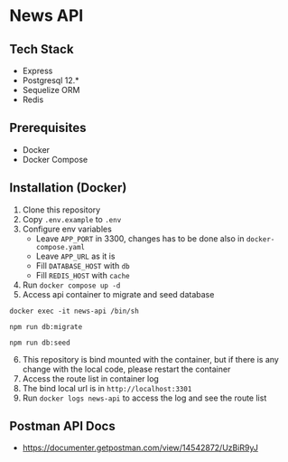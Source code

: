 # News API

## Tech Stack
- Express
- Postgresql 12.*
- Sequelize ORM
- Redis

## Prerequisites
- Docker
- Docker Compose

## Installation (Docker)
1. Clone this repository
2. Copy `.env.example` to `.env`
3. Configure env variables
   - Leave `APP_PORT` in 3300, changes has to be done also in `docker-compose.yaml`
   - Leave `APP_URL` as it is
   - Fill `DATABASE_HOST` with `db`
   - Fill `REDIS_HOST` with `cache`
4. Run `docker compose up -d`
5. Access api container to migrate and seed database
  ```
  docker exec -it news-api /bin/sh
  ```
  ```
  npm run db:migrate
  ```
  ```
  npm run db:seed
  ```
6. This repository is bind mounted with the container, but if there is any change with the local code, please restart the container
7. Access the route list in container log
8. The bind local url is in `http://localhost:3301`
9. Run `docker logs news-api` to access the log and see the route list

## Postman API Docs
- https://documenter.getpostman.com/view/14542872/UzBiR9yJ
